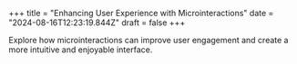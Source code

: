+++
title = "Enhancing User Experience with Microinteractions"
date = "2024-08-16T12:23:19.844Z"
draft = false
+++

  Explore how microinteractions can improve user engagement and create a more intuitive and enjoyable interface.
        